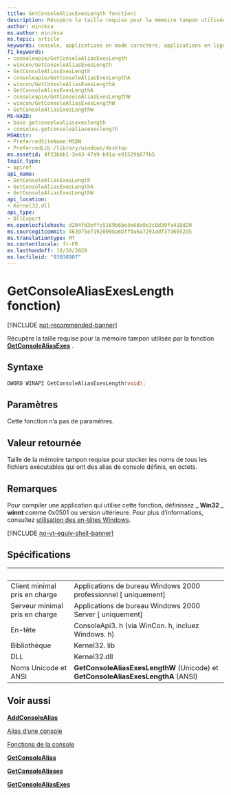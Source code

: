 ```yaml
---
title: GetConsoleAliasExesLength fonction)
description: Récupère la taille requise pour la mémoire tampon utilisée par la fonction GetConsoleAliasExes.
author: miniksa
ms.author: miniksa
ms.topic: article
keywords: console, applications en mode caractère, applications en ligne de commande, applications de terminal, API console
f1_keywords:
- consoleapie/GetConsoleAliasExesLength
- wincon/GetConsoleAliasExesLength
- GetConsoleAliasExesLength
- consoleapie/GetConsoleAliasExesLengthA
- wincon/GetConsoleAliasExesLengthA
- GetConsoleAliasExesLengthA
- consoleapie/GetConsoleAliasExesLengthW
- wincon/GetConsoleAliasExesLengthW
- GetConsoleAliasExesLengthW
MS-HAID:
- base.getconsolealiasexeslength
- consoles.getconsolealiasexeslength
MSHAttr:
- PreferredSiteName:MSDN
- PreferredLib:/library/windows/desktop
ms.assetid: 4f23bbb1-3e43-47a9-b91a-e91529b07fb5
topic_type:
- apiref
api_name:
- GetConsoleAliasExesLength
- GetConsoleAliasExesLengthA
- GetConsoleAliasExesLengthW
api_location:
- Kernel32.dll
api_type:
- DllExport
ms.openlocfilehash: d204fd3effe5169b6be3e60a9e3c0d39fa418d20
ms.sourcegitcommit: 463975e71920908a6bff9a6a7291ddf3736652d5
ms.translationtype: MT
ms.contentlocale: fr-FR
ms.lasthandoff: 10/30/2020
ms.locfileid: "93038907"
---
```

# <a name="getconsolealiasexeslength-function"></a>GetConsoleAliasExesLength fonction)

[!INCLUDE [not-recommended-banner](./includes/not-recommended-banner.md)]

Récupère la taille requise pour la mémoire tampon utilisée par la fonction [**GetConsoleAliasExes**](getconsolealiasexes.md) .

## <a name="syntax"></a>Syntaxe

```C
DWORD WINAPI GetConsoleAliasExesLength(void);
```

## <a name="parameters"></a>Paramètres

Cette fonction n’a pas de paramètres.

## <a name="return-value"></a>Valeur retournée

Taille de la mémoire tampon requise pour stocker les noms de tous les fichiers exécutables qui ont des alias de console définis, en octets.

## <a name="remarks"></a>Remarques

Pour compiler une application qui utilise cette fonction, définissez **\_ Win32 \_ winnt** comme 0x0501 ou version ultérieure. Pour plus d’informations, consultez [utilisation des en-têtes Windows](https://msdn.microsoft.com/library/windows/desktop/aa383745).

[!INCLUDE [no-vt-equiv-shell-banner](./includes/no-vt-equiv-shell-banner.md)]

## <a name="requirements"></a>Spécifications

| &nbsp; | &nbsp; |
|-|-|
| Client minimal pris en charge | Applications de bureau Windows 2000 professionnel \[ uniquement\] |
| Serveur minimal pris en charge | Applications de bureau Windows 2000 Server \[ uniquement\] |
| En-tête | ConsoleApi3. h (via WinCon. h, incluez Windows. h) |
| Bibliothèque | Kernel32. lib |
| DLL | Kernel32.dll |
| Noms Unicode et ANSI | **GetConsoleAliasExesLengthW** (Unicode) et **GetConsoleAliasExesLengthA** (ANSI) |

## <a name="see-also"></a>Voir aussi

[**AddConsoleAlias**](addconsolealias.md)

[Alias d’une console](console-aliases.md)

[Fonctions de la console](console-functions.md)

[**GetConsoleAlias**](getconsolealias.md)

[**GetConsoleAliases**](getconsolealiases.md)

[**GetConsoleAliasExes**](getconsolealiasexes.md)
